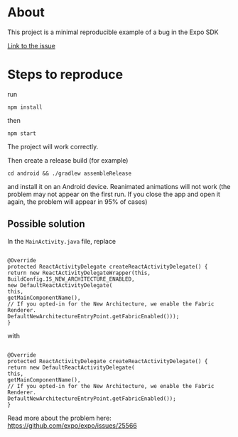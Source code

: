# About

This project is a minimal reproducible example of a bug in the Expo SDK

[Link to the issue](https://github.com/expo/expo/issues/25566)

# Steps to reproduce

run

```
npm install
```

then

```
npm start
```

The project will work correctly.

Then create a release build (for example)

```
cd android && ./gradlew assembleRelease
```

and install it on an Android device. Reanimated animations will not work (the problem may not appear on the first run. If you close the app and open it again, the problem will appear in 95% of cases)

## Possible solution

In the `MainActivity.java` file, replace

```

@Override
protected ReactActivityDelegate createReactActivityDelegate() {
return new ReactActivityDelegateWrapper(this, BuildConfig.IS_NEW_ARCHITECTURE_ENABLED,
new DefaultReactActivityDelegate(
this,
getMainComponentName(),
// If you opted-in for the New Architecture, we enable the Fabric Renderer.
DefaultNewArchitectureEntryPoint.getFabricEnabled()));
}

```

with

```

@Override
protected ReactActivityDelegate createReactActivityDelegate() {
return new DefaultReactActivityDelegate(
this,
getMainComponentName(),
// If you opted-in for the New Architecture, we enable the Fabric Renderer.
DefaultNewArchitectureEntryPoint.getFabricEnabled());
}

```

Read more about the problem here: https://github.com/expo/expo/issues/25566

